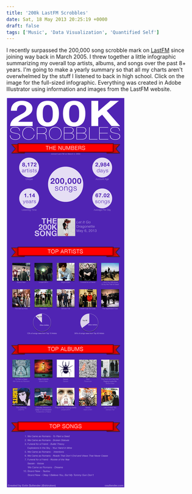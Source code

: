 ```yaml
---
title: '200k LastFM Scrobbles'
date: Sat, 18 May 2013 20:25:19 +0000
draft: false
tags: ['Music', 'Data Visualization', 'Quantified Self']
---
```


I recently surpassed the 200,000 song scrobble mark on [LastFM](http://www.last.fm/user/shiruken) since joining way back in March 2005. I threw together a little infographic summarizing my overall top artists, albums, and songs over the past 8+ years. I'm going to make a yearly summary so that all my charts aren't overwhelmed by the stuff I listened to back in high school. Click on the image for the full-sized infographic. Everything was created in Adobe Illustrator using information and images from the LastFM website.

![200k Scrobble Infographic](Infographic.png)